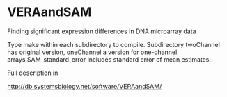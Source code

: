 VERAandSAM
==========

Finding significant expression differences in DNA microarray data

Type make within each subdirectory to compile. Subdirectory twoChannel has original version, oneChannel a version for one-channel arrays.SAM_standard_error includes standard error of mean estimates.


Full description in 

http://db.systemsbiology.net/software/VERAandSAM/

